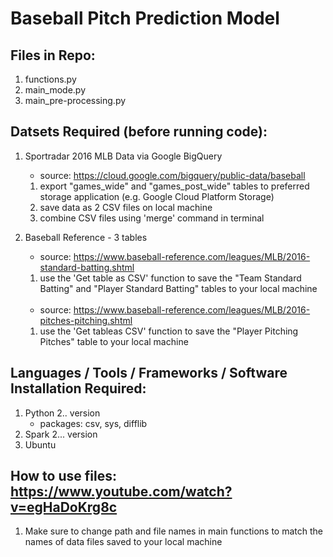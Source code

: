 # Baseball Pitch Prediction Model


## Files in Repo:
   
   1. functions.py
   2. main_mode.py
   3. main_pre-processing.py

## Datsets Required (before running code):
  
   1. Sportradar 2016 MLB Data via Google BigQuery
        - source: https://cloud.google.com/bigquery/public-data/baseball
        1. export "games_wide" and "games_post_wide" tables to preferred storage application (e.g. Google Cloud Platform Storage)
        2. save data as 2 CSV files on local machine
        3. combine CSV files using 'merge' command in terminal 

   2. Baseball Reference - 3 tables
        - source: https://www.baseball-reference.com/leagues/MLB/2016-standard-batting.shtml
        1. use the 'Get table as CSV' function to save the "Team Standard Batting" and "Player Standard Batting" tables to your local machine<br><br> 
        - source: https://www.baseball-reference.com/leagues/MLB/2016-pitches-pitching.shtml
        1. use the 'Get tableas CSV' function to save the "Player Pitching Pitches" table to your local machine

## Languages / Tools / Frameworks / Software Installation Required:
   
   1. Python 2.. version
        - packages: csv, sys, difflib
   2. Spark 2... version
   3. Ubuntu 

## How to use files: https://www.youtube.com/watch?v=egHaDoKrg8c

   1. Make sure to change path and file names in main functions to match the names of data files saved to your local machine
